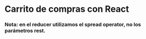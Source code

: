 # Carrito de compras con React

### Nota: en el reducer utilizamos el spread operator, no los parámetros rest.
